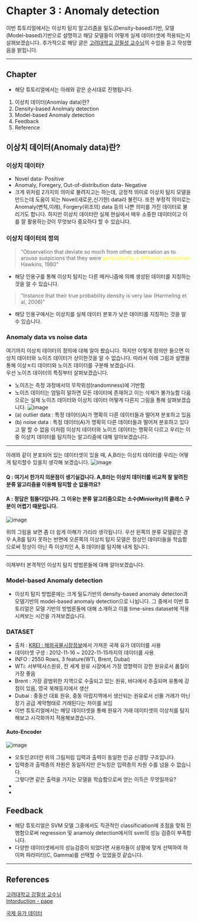 # Chapter 3 : Anomaly detection

이번 튜토리얼에서는 이상치 탐지 알고리즘을 밀도(Density-based)기반, 모델(Model-based)기반으로 설명하고 해당 모델들이 어떻게 실제 데이터셋에 적용되는지 살펴보겠습니다. 추가적으로 해당 글은 [고려대학교 강필성 교수님](https://github.com/pilsung-kang)의 수업을 듣고 작성했음을 밝힙니다.

---
## Chapter
-  해당 튜토리얼에서는 아래와 같은 순서대로 진행됩니다.
1. 이상치 데이터(Anomlay data)란?
2. Density-based Anolmaly detection
3. Model-based Anomaly detection
4. Feedback
5. Reference
## 이상치 데이터(Anomaly data)란?
### 이상치 데이터?
- Novel data- Positive
- Anomaly, Foregery, Out-of-distribution data- Negative <br>
- 크게 위처럼 2가지의 의미로 불려지고는 하는데, 긍정적 의미로 이상치 탐지 모델을 만드는데 도움이 되는 Novel(새로운,신기한) data라 불린다. 또한 부정적 의미로는 Anomaly(변칙,이례), Forgery(위조의) data 등의 나쁜 의미를 가진 데이터로 불리기도 합니다. 하지만 이상치 데이터란 실제 현실에서 매우 소중한 데이터이고 이를 잘 활용하는것이 무엇보다 중요하다 할 수 있습니다.

### 이상치 데이터의 정의
>“Observation that deviate so much from other observation as to arouse suspicions that they were <span style='color:yellow'> generated by a different mechanism</span> Hawkins, 1980”<br>
- 해당 인용구를 통해 이상치 탐지는 다른 메커니즘에 의해 생성된 데이터를 지칭하는 것을 알 수 있습니다.
>“Instance that their true probability density is very law (Harmeling et al, 2006)”
- 해당 인용구에서는 이상치를 실제 데이터 분포가 낮은 데이터를 지칭하는 것을 알 수 있습니다.

### Anomaly data vs noise data
여기까지 이상치 데이터의 정의에 대해 알아 봤습니다. 하지만 이렇게 정의만 들으면 이상치 데이터와 노이즈 데이터가 상이한것을 알 수 없습니다. 따라서 아래 그림과 설명을 통해 이상ㅊ티 데이터와 노이즈 데이터를 구분해 보겠습니다.<br>
우선 노이즈 데이터의 특징부터 살펴보겠습니다.
- 노이즈는 측정 과정에서의 무작위성(randomness)에 기반함
- 노이즈 데이터는 엄밀히 말하면 모든 데이터에 존재허고 이는 삭제가 불가능함
다음으로는 실제 노이즈 데이터와 이상치 데이터 어떻게 다른지 그림을 통해 살펴보겠습니다.
![image](https://user-images.githubusercontent.com/68594529/201829848-e9a9d60e-956f-4242-959f-e5437140ba94.png)
- (a) outlier data : 특정 데이터(A)가 명확히 다른 데이터들과 떨어져 분포하고 있음
- (b) noise data : 특정 데이터(A)가 명확히 다른 데이터들과 떨어져 분포하고 있다고 말 할 수 없음
이처럼 이상치 데이터와 노이즈 데이터는 명확히 다르고 우리는 이 중 이상치 데이터를 탐지하는 알고리즘에 대해 알아보겠습니다.
--- 
아래와 같이 분포되어 있는 데이터셋이 있을 때, A,B라는 이상치 데이터를 우리는 어떻게 탐지할수 있을지 생각해 보겠습니다.
![image](https://user-images.githubusercontent.com/68594529/201831043-c53aff20-79ca-4828-b7ef-0c3989f37a34.png)<br>
#### Q : 여기서 한가지 의문점이 생기실겁니다. A,B라는 이상치 데이터를 비교적 잘 알려진 분류 알고리즘을 이용해 탐지할 순 없을까요?<br>
#### A : 정답은 힘들다입니다. 그 이유는 분류 알고리즘으로는 소수(Miniority)의 클래스 구분이 어렵기 때문입니다.

![image](https://user-images.githubusercontent.com/68594529/201832124-d04f9f4a-e0f5-406d-a09e-e9580c6e521b.png)

위의 그림을 보면 좀 더 쉽게 이해가 가리라 생각됩니다. 우선 왼쪽의 분류 모델같은 경우 A,B를 탐지 못하는 반면에 오른쪽의 이상치 탐지 모델은 정상인 데이터들을 학습함으로써 정상이 아닌 즉 이상치인 A, B 데이터를 탐지해 내게 됩니다.

---
이제부터 본격적인 이상치 탐지 방법론들에 대해 알아보겠습니다.
### Model-based Anomaly detection
- 이상치 탐지 방법론에는 크게 밀도기반의 density-based anomaly detecton과 모델기반의 model-based anomaly detection으로 나뉩니다. 그 중에서 이번 튜토리얼은 모델 기반의 방법론들에 대해 소개하고 이를 time-sires dataset에 적용시켜보는 시간을 가져보겠습니다.
### DATASET
- 출처 : [KREI : 해외곡물시장정보](http://www.krei.re.kr:18181/new_sub14)에서 가져온 국제 유가 데이터를 사용
- 데이터셋 구성 : 2012-11-16 ~ 2022-11-15까지의 데이터를 사용
- INFO : 2550 Rows, 3 feature(WTi, Brent, Dubai)
- WTi: 서부텍사스원유, 전 세계 원유 시장에서 가장 영향력이 강한 원유로서 품질이 가장 좋음
- Brent : 가장 광범위한 지역으로 수출되고 있는 원유, 바다에서 추출되며 유통에 강점이 있음, 영국 북해등지에서 생산
- Dubai : 중동산 대표 원유, 중동 아랍지역에서 생산되는 원유로서 선물 거래가 아닌 장기 공급 계약형태로 거래된다는 차이를 보임
- 이번 튜토리얼에서는 해당 데이터셋을 통해 원유가 거래 데이터셋의 이상치를 탐지해보고 시각화까지 적용해보겠습니다.

#### Auto-Encoder
![image](https://user-images.githubusercontent.com/68594529/202369773-815347f4-9a12-4126-b3b7-16d24f9f81b4.png)

- 오토인코더란 위의 그림처럼 입력과 출력이 동일한 인공 신경망 구조입니다.
- 입력층과 출력층의 차원은 동일하지만 은늑칭은 입력층의 차원 수를 넘을 수 없습니다.<br>
그렇다면 같은 출력을 가지는 모델을 학습함으로써 얻는 이득은 무엇일까요?<br>
-  
- 



## Feedback

- 해당 튜토리얼은 SVM 모델 그중에서도 직관적인 classificiation에 초점을 맞춰 진행함으로써 regression 및 anamoly detection에서의 svm의 성능 검증이 부족합니다.
- 다양한 데이터셋에서의 성능검증이 되었다면 사용자들이 상황에 맞게 선택하여 하이퍼 파라미터(C, Gamma)를 선택할 수 있었을것 같습니다.

---
## References
[고려대학교 강필성 교수님](https://github.com/pilsung-kang)<br>
[Intorduction - pape](https://www.researchgate.net/publication/324532542_Smart_Driving_Behavior_Analysis_Based_on_Online_Outlier_Detection_Insights_from_a_Controlled_Case_Study)<br>

[국제 유가 데이터](http://www.krei.re.kr:18181/new_sub14)

